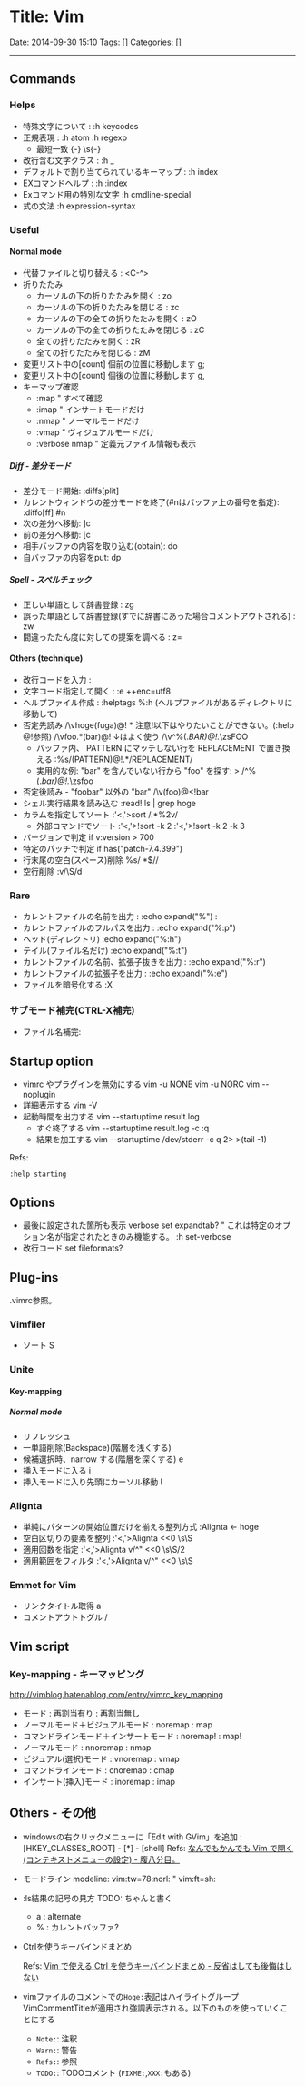 # Title: Vim

Date: 2014-09-30 15:10
Tags: []
Categories: []

---

## Commands

### Helps

* 特殊文字について :
        :h keycodes
* 正規表現 :
        :h atom
        :h regexp
    * 最短一致
            {-}
            \s{-}
* 改行含む文字クラス :
        :h \_
* デフォルトで割り当てられているキーマップ :
        :h index
* EXコマンドヘルプ :
        :h :index
* Exコマンド用の特別な文字
        :h cmdline-special
* 式の文法
        :h expression-syntax

### Useful

#### Normal mode

* 代替ファイルと切り替える :
        <C-^>
* 折りたたみ
    * カーソルの下の折りたたみを開く :
            zo
    * カーソルの下の折りたたみを閉じる :
            zc
    * カーソルの下の全ての折りたたみを開く :
            zO
    * カーソルの下の全ての折りたたみを閉じる :
            zC
    * 全ての折りたたみを開く :
            zR
    * 全ての折りたたみを閉じる :
            zM
* 変更リスト中の[count] 個前の位置に移動します
        g;
* 変更リスト中の[count] 個後の位置に移動します
        g,
* キーマップ確認
    * :map " すべて確認
    * :imap " インサートモードだけ
    * :nmap " ノーマルモードだけ
    * :vmap " ヴィジュアルモードだけ
    * :verbose nmap " 定義元ファイル情報も表示

##### Diff - 差分モード

* 差分モード開始:
        :diffs[plit]
* カレントウィンドウの差分モードを終了(#nはバッファ上の番号を指定):
        :diffo[ff] #n
* 次の差分へ移動:
        ]c
* 前の差分へ移動:
        [c
* 相手バッファの内容を取り込む(obtain):
        do
* 自バッファの内容をput:
        dp

##### Spell - スペルチェック

* 正しい単語として辞書登録 :
        zg
* 誤った単語として辞書登録(すでに辞書にあった場合コメントアウトされる) :
        zw
* 間違ったたん度に対しての提案を調べる :
        z=

#### Others (technique)

* 改行コードを入力 :
        <C-v><C-m>
* 文字コード指定して開く :
        :e ++enc=utf8
* ヘルプファイル作成 :
        :helptags %:h (ヘルプファイルがあるディレクトリに移動して)
* 否定先読み
        /\vhoge(fuga)@!
        \* 注意!以下はやりたいことができない。(:help @!参照)
        /\vfoo.*(bar)@!
        ↓はよく使う
        /\v^\%(.*BAR)@!.*\zsFOO
    * バッファ内、 PATTERN にマッチしない行を REPLACEMENT で置き換える
            :%s/\(PATTERN\)\@!.*/REPLACEMENT/
    * 実用的な例: "bar" を含んでいない行から "foo" を探す: >
            /^\%(.*bar\)\@!.*\zsfoo
* 否定後読み - "foobar" 以外の "bar"
        /\v(foo)@<!bar
* シェル実行結果を読み込む
        :read! ls | grep hoge
* カラムを指定してソート
        :'<,'>sort /.*\%2v/
    * 外部コマンドでソート
            :'<,'>!sort -k 2
            :'<,'>!sort -k 2 -k 3
* バージョンで判定
        if v:version > 700
* 特定のパッチで判定
        if has("patch-7.4.399")
* 行末尾の空白(スペース)削除
        %s/ *$//
* 空行削除
        :v/\S/d

### Rare

* カレントファイルの名前を出力 :
        :echo expand("%") :
* カレントファイルのフルパスを出力 :
        :echo expand("%:p")
* ヘッド(ディレクトリ)
        :echo expand("%:h")
* テイル(ファイル名だけ)
        :echo expand("%:t")
* カレントファイルの名前、拡張子抜きを出力 :
        :echo expand("%:r")
* カレントファイルの拡張子を出力 :
        :echo expand("%:e")
* ファイルを暗号化する
        :X

### サブモード補完(CTRL-X補完)

* ファイル名補完:
        <C-x><C-f>

## Startup option

* vimrc やプラグインを無効にする
        vim -u NONE
        vim -u NORC
        vim --noplugin
* 詳細表示する
        vim -V
* 起動時間を出力する
        vim --startuptime result.log
    * すぐ終了する
        vim --startuptime result.log -c :q
    * 結果を加工する
        vim --startuptime /dev/stderr -c q 2> >(tail -1)

Refs:

    :help starting

## Options

* 最後に設定された箇所も表示
        verbose set expandtab?
        " これは特定のオプション名が指定されたときのみ機能する。 :h set-verbose
* 改行コード
        set fileformats?

## Plug-ins

.vimrc参照。

### Vimfiler

* ソート
        S

### Unite

#### Key-mapping

##### Normal mode

* リフレッシュ
        <C-l>
* 一単語削除(Backspace)(階層を浅くする)
        <C-h>
* 候補選択時、narrow する(階層を深くする)
        e
* 挿入モードに入る
        i
* 挿入モードに入り先頭にカーソル移動
        I

### Alignta

* 単純にパターンの開始位置だけを揃える整列方式
        :Alignta <- hoge
* 空白区切りの要素を整列
        :'<,'>Alignta <<0 \s\S
* 適用回数を指定
        :'<,'>Alignta v/^" <<0 \s\S/2
* 適用範囲をフィルタ
        :'<,'>Alignta v/^" <<0 \s\S

### Emmet for Vim

* リンクタイトル取得
        <C-y>a
* コメントアウトトグル
        <C-y>/

## Vim script

### Key-mapping - キーマッピング

<http://vimblog.hatenablog.com/entry/vimrc_key_mapping>

* モード                                 : 再割当有り : 再割当無し
* ノーマルモード＋ビジュアルモード       : noremap    : map
* コマンドラインモード＋インサートモード : noremap!   : map!
* ノーマルモード                         : nnoremap   : nmap
* ビジュアル(選択)モード                 : vnoremap   : vmap
* コマンドラインモード                   : cnoremap   : cmap
* インサート(挿入)モード                 : inoremap   : imap

## Others - その他

* windowsの右クリックメニューに「Edit with GVim」を追加 :
        [HKEY_CLASSES_ROOT] - [*] - [shell]
    Refs: [なんでもかんでも Vim で開く (コンテキストメニューの設定) - 腹八分目。](http://d.hatena.ne.jp/masaking/20070803/1186105654)
* モードライン modeline:
        vim:tw=78:norl:
        <!-- vim:set ft=markdown: -->
        " vim:ft=sh:
* :ls結果の記号の見方 TODO: ちゃんと書く
    * a : alternate
    * % : カレントバッファ?
* Ctrlを使うキーバインドまとめ

    Refs: [Vim で使える Ctrl を使うキーバインドまとめ - 反省はしても後悔はしない](http://cohama.hateblo.jp/entry/20121023/1351003586)
* vimファイルのコメントでの`Hoge:`表記はハイライトグループVimCommentTitleが適用され強調表示される。以下のものを使っていくことにする
    * `Note:`: 注釈
    * `Warn:`: 警告
    * `Refs:`: 参照
    * `TODO:`: TODOコメント (`FIXME:`,`XXX:`もある)

